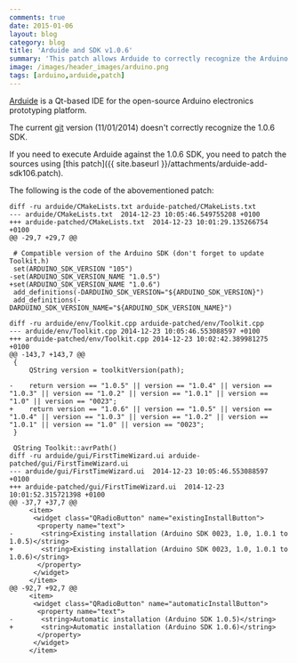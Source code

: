 ```yaml
---
comments: true
date: 2015-01-06
layout: blog
category: blog
title: 'Arduide and SDK v1.0.6'
summary: 'This patch allows Arduide to correctly recognize the Arduino SDK v1.0.6'
image: /images/header_images/arduino.png
tags: [arduino,arduide,patch]
---
```


[Arduide](http://mupuf.org/project/arduide.html) is a Qt-based IDE for the open-source Arduino electronics prototyping platform.

The current [git](https://gitorious.org/arduide) version (11/01/2014) doesn't correctly recognize the 1.0.6 SDK.

If you need to execute Arduide against the 1.0.6 SDK, you need to patch the sources using [this patch]({{ site.baseurl }}/attachments/arduide-add-sdk106.patch).

The following is the code of the abovementioned patch:

	diff -ru arduide/CMakeLists.txt arduide-patched/CMakeLists.txt
	--- arduide/CMakeLists.txt	2014-12-23 10:05:46.549755208 +0100
	+++ arduide-patched/CMakeLists.txt	2014-12-23 10:01:29.135266754 +0100
	@@ -29,7 +29,7 @@
	 
	 # Compatible version of the Arduino SDK (don't forget to update Toolkit.h)
	 set(ARDUINO_SDK_VERSION "105")
	-set(ARDUINO_SDK_VERSION_NAME "1.0.5")
	+set(ARDUINO_SDK_VERSION_NAME "1.0.6")
	 add_definitions(-DARDUINO_SDK_VERSION="${ARDUINO_SDK_VERSION}")
	 add_definitions(-DARDUINO_SDK_VERSION_NAME="${ARDUINO_SDK_VERSION_NAME}")
	 
	diff -ru arduide/env/Toolkit.cpp arduide-patched/env/Toolkit.cpp
	--- arduide/env/Toolkit.cpp	2014-12-23 10:05:46.553088597 +0100
	+++ arduide-patched/env/Toolkit.cpp	2014-12-23 10:02:42.389981275 +0100
	@@ -143,7 +143,7 @@
	 {
		 QString version = toolkitVersion(path);
	 
	-    return version == "1.0.5" || version == "1.0.4" || version == "1.0.3" || version == "1.0.2" || version == "1.0.1" || version == "1.0" || version == "0023";
	+    return version == "1.0.6" || version == "1.0.5" || version == "1.0.4" || version == "1.0.3" || version == "1.0.2" || version == "1.0.1" || version == "1.0" || version == "0023";
	 }
	 
	 QString Toolkit::avrPath()
	diff -ru arduide/gui/FirstTimeWizard.ui arduide-patched/gui/FirstTimeWizard.ui
	--- arduide/gui/FirstTimeWizard.ui	2014-12-23 10:05:46.553088597 +0100
	+++ arduide-patched/gui/FirstTimeWizard.ui	2014-12-23 10:01:52.315721398 +0100
	@@ -37,7 +37,7 @@
		 <item>
		  <widget class="QRadioButton" name="existingInstallButton">
		   <property name="text">
	-       <string>Existing installation (Arduino SDK 0023, 1.0, 1.0.1 to 1.0.5)</string>
	+       <string>Existing installation (Arduino SDK 0023, 1.0, 1.0.1 to 1.0.6)</string>
		   </property>
		  </widget>
		 </item>
	@@ -92,7 +92,7 @@
		 <item>
		  <widget class="QRadioButton" name="automaticInstallButton">
		   <property name="text">
	-       <string>Automatic installation (Arduino SDK 1.0.5)</string>
	+       <string>Automatic installation (Arduino SDK 1.0.6)</string>
		   </property>
		  </widget>
		 </item>
